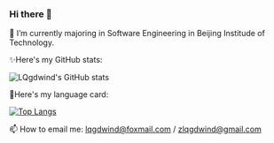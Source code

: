 ### Hi there 👋


<!--
**LQgdwind/LQgdwind** is a ✨ _special_ ✨ repository because its `README.md` (this file) appears on your GitHub profile.

Here are some ideas to get you started:

- 🔭 I’m currently working on ...
- 🌱 I’m currently learning ...
- 👯 I’m looking to collaborate on ...
- 🤔 I’m looking for help with ...
- 💬 Ask me about ...
- 📫 How to reach me: ...
- 😄 Pronouns: ...
- ⚡ Fun fact: ...
-->

🔭 I’m currently majoring in Software Engineering in Beijing Institude of Technology.

✨Here's my GitHub stats:

![LQgdwind's GitHub stats](https://github-readme-stats.vercel.app/api?username=LQgdwind&show_icons=true&theme=merko)

🤔Here's my language card:

[![Top Langs](https://github-readme-stats.vercel.app/api/top-langs/?username=LQgdwind&langs_count=8&theme=merko&layout=compact)](https://github.com/LQgdwind/github-readme-stats)

📫 How to email me: lqgdwind@foxmail.com / zlqgdwind@gmail.com

